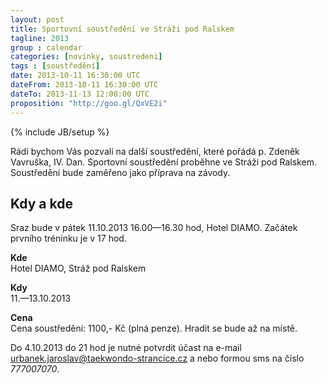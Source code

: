 ```yaml
---
layout: post
title: Sportovní soustředění ve Stráži pod Ralskem
tagline: 2013
group : calendar
categories: [novinky, soustredeni]
tags : [soustředění]
date: 2013-10-11 16:30:00 UTC
dateFrom: 2013-10-11 16:30:00 UTC
dateTo: 2013-11-13 12:00:00 UTC
proposition: "http://goo.gl/QxVE2i"
---
```

{% include JB/setup %}

Rádi bychom Vás pozvali na další soustředění, které pořádá p. Zdeněk Vavruška, IV. Dan.
Sportovní soustředění proběhne ve Stráži pod Ralskem. Soustředění bude zaměřeno jako příprava na závody.

## Kdy a kde

Sraz bude v pátek 11.10.2013 16.00&mdash;16.30 hod, Hotel DIAMO. Začátek prvního tréninku je v 17 hod.

**Kde**  
Hotel DIAMO, Stráž pod Ralskem

**Kdy**  
11.&mdash;13.10.2013

**Cena**  
Cena soustředění: 1100,- Kč (plná penze). Hradit se bude až na místě.

Do 4.10.2013 do 21 hod je nutné potvrdit účast na e-mail <a href="mailto:urbanek.jaroslav@taekwondo-strancice.cz">urbanek.jaroslav@taekwondo-strancice.cz</a> a nebo formou sms na číslo *777007070*.